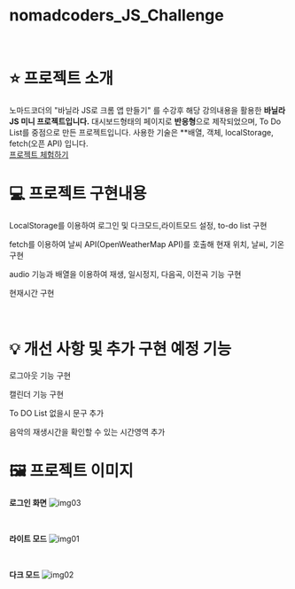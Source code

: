 # nomadcoders_JS_Challenge



</br>

# ⭐️ 프로젝트 소개
노마드코더의 "바닐라 JS로 크롬 앱 만들기" 를 수강후 해당 강의내용을 활용한 **바닐라JS 미니 프로젝트입니다.**
대시보드형태의 페이지로 **반응형**으로 제작되었으며, To Do List를 중점으로 만든 프로젝트입니다. 사용한 기술은 **배열, 객체, localStorage, fetch(오픈 API) 입니다.
</br>
[프로젝트 체험하기](https://wonhee418.github.io/nomadcoders_JS_Challenge/)
</br>

# 💻 프로젝트 구현내용
<p>LocalStorage를 이용하여 로그인 및 다크모드,라이트모드 설정, to-do list 구현</p>
<p>fetch를 이용하여 날씨 API(OpenWeatherMap API)를 호출해 현재 위치, 날씨, 기온 구현</p>
<p>audio 기능과 배열을 이용하여 재생, 일시정지, 다음곡, 이전곡 기능 구현</p>
<p>현재시간 구현</p>

</br>

# 💡 개선 사항 및 추가 구현 예정 기능
<p>로그아웃 기능 구현</p>
<p>캘린더 기능 구현</p>
<p>To DO List 없을시 문구 추가</p>
<p>음악의 재생시간을 확인할 수 있는 시간영역 추가</p>


# 🖼 프로젝트 이미지
<span>**로그인 화면**</span>
![img03](https://user-images.githubusercontent.com/66175249/177054562-35dab496-c664-4bc9-b65e-2e51d99ecfc3.png)

</br>

<span>**라이트 모드**</span>
![img01](https://user-images.githubusercontent.com/66175249/177054555-c79d1927-cf86-4b81-a565-a2e7321b3edd.png)

</br>

<span>**다크 모드**</span>
![img02](https://user-images.githubusercontent.com/66175249/177054561-0056fff7-a113-456e-9a05-107d50df0e27.png)
